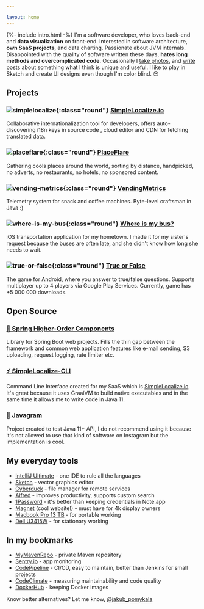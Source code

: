 ```yaml
---

layout: home
---
```


{%- include intro.html -%}
I'm a software developer, who loves back-end and __data visualization__ on front-end. Interested in software architecture, __own SaaS projects__, and data charting. Passionate about JVM internals. Disappointed with the quality of software written these days, **hates long methods and overcomplicated code**. 
Occasionally I [take photos]({{site.url}}/photos), and [write posts]({{site.url}}/posts) about something what I think is unique and useful. I like to play in Sketch and create UI designs even though I'm color blind. 😎


## Projects

### ![simplelocalize](/assets/images/simplelocalize-logo.png){:class="round"} [SimpleLocalize.io](https://simplelocalize.io)

Collaborative internationalization tool for developers, offers auto-discovering i18n keys in source code , cloud editor and CDN for fetching translated data.

### ![placeflare](/assets/images/placeflare-logo.png){:class="round"} [PlaceFlare](https://placeflare.com)

Gathering cools places around the world, sorting by distance, handpicked, no adverts, no restaurants, no hotels, no sponsored content. 

### ![vending-metrics](/assets/images/vendingmetrics-logo.png){:class="round"} [VendingMetrics](https://vendingmetrics.com)

Telemetry system for snack and coffee machines. Byte-level craftsman in Java :)

### ![where-is-my-bus](/assets/images/where-is-my-bus-logo.png){:class="round"} [Where is my bus?](https://itunes.apple.com/pl/app/gdzie-jest-autobus/id1288955139?l=pl&mt=8)

iOS transportation application for my hometown. I made it for my sister's request because the buses are often late, and she didn't know how long she needs to wait.

### ![true-or-false](/assets/images/true-or-false-logo.png){:class="round"} [True or False](https://play.google.com/store/apps/details?id=pl.evelanblog.prawdaczyfalsz&hl=pl)

The game for Android, where you answer to true/false questions. Supports multiplayer up to 4 players via Google Play Services. Currently, game has +5 000 000 downloads. 

## Open Source

### [🍃 Spring Higher-Order Components](https://github.com/jpomykala/spring-higher-order-components)

Library for Spring Boot web projects. Fills the thin gap between the framework and common web application features like e-mail sending, S3 uploading, request logging, rate limiter etc.

### [⚡️ SimpleLocalize-CLI](https://github.com/simplelocalize/simplelocalize-cli)

Command Line Interface created for my SaaS which is [SimpleLocalize.io](https://simplelocalize.io). It's great because it uses GraalVM to build native executables and in the same time it allows me to write code in Java 11.

### [📸 Javagram](https://github.com/jpomykala/javagram-bot)

Project created to test Java 11+ API, I do not recommend using it because it's not allowed to use that kind of software on Instagram but the implementation is cool. 

## My everyday tools

- [IntelliJ Ultimate](https://www.jetbrains.com) - one IDE to rule all the languages
- [Sketch](https://www.sketch.com) - vector graphics editor
- [Cyberduck](https://cyberduck.io) - file manager for remote services 
- [Alfred](https://www.alfredapp.com) - improves productivity, supports custom search
- [1Password](https://1password.com) - it's better than keeping credentials in Note.app
- [Magnet](https://magnet.crowdcafe.com) (cool website!) - must have for 4k display owners
- [Macbook Pro 13 TB](https://www.apple.com/macbook-pro/) - for portable working
- [Dell U3415W](https://www.dell.com/en-us/shop/accessories/apd/210-adtr) - for stationary working


## In my bookmarks

- [MyMavenRepo](https://mymavenrepo.com) - private Maven repository
- [Sentry.io](https://sentry.io/) - app monitoring
- [CodePipeline](https://docs.aws.amazon.com/codepipeline/latest/userguide/welcome.html) - CI/CD, easy to maintain, better than Jenkins for small projects
- [CodeClimate](https://codeclimate.com) - measuring maintainability and code quality
- [DockerHub](https://hub.docker.com) - keeping Docker images

Know better alternatives? Let me know, [@jakub_pomykala](https://twitter.com/jakub_pomykala)
